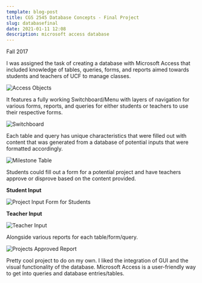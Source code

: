 ```yaml
---
template: blog-post
title: CGS 2545 Database Concepts - Final Project
slug: databasefinal
date: 2021-01-11 12:08
description: microsoft access database
---
```

Fall 2017

I was assigned the task of creating a database with Microsoft Access that included knowledge of tables, queries, forms, and reports aimed towards students and teachers of UCF to manage classes.

![Access Objects](/assets/cgs-2545-tables.png "All Access Objects")

It features a fully working Switchboard/Menu with layers of navigation for various forms, reports, and queries for either students or teachers to use their respective forms.

![Switchboard](/assets/switchboard.png "Switchboard")

Each table and query has unique characteristics that were filled out with content that was generated from a database of potential inputs that were formatted accordingly.

![Milestone Table](/assets/milestone-table.png "Milestone Table")

Students could fill out a form for a potential project and have teachers approve or disprove based on the content provided.

**Student Input**

![Project Input Form for Students](/assets/student-project-input.png "Project Input Form for Students")

**Teacher Input**

![Teacher Input](/assets/teacher-input.png "Teacher Input")

Alongside various reports for each table/form/query.

![Projects Approved Report](/assets/projects-approved.png "Projects Approved Report")

Pretty cool project to do on my own. I liked the integration of GUI and the visual functionality of the database. Microsoft Access is a user-friendly way to get into queries and database entries/tables.